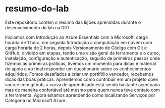 # resumo-do-lab
Este repositório contém o resumo das lições aprendidas durante o desenvolvimento do lab na DIO

Iniciamos com Introdução ao Azure Essentials com a Microsoft, carga horária de 1 hora, em seguida Introdução a computação em nuvem com carga horária de 2 horas, depois Versionamento de Código com Git e GitHub, dividido em etapas, tendo uma visão geral da ferramenta e o curso, instalação, configuração e autenticação, seguido de primeiros passos onde fizemos as primeiras práticas, tivemos um momento para dicas e material de apoio e ao final responder um questionário sobre os conhecimentos adquiridos.
Fomos desafiados a criar um portifólio vencedor, recebemos dicas das boas práticas.
Aprendemos como contribuir em um projeto open source com github, a curva de aprendizado está sendo bastante acentuada mas de maneira confortável até mesmo para quem nunca teve contato com a ferramenta.
Agora estamos aprendendo como localizando Serviços por Categoria no Microsoft Azure.
